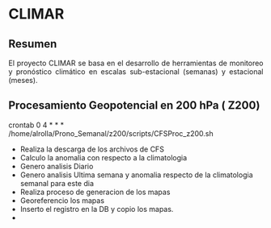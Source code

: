 # CLIMAR
## Resumen
<p align="justify" >
El proyecto CLIMAR se basa en el desarrollo de herramientas de monitoreo y pronóstico climático en escalas sub-estacional (semanas) y estacional (meses).        
</p>

## Procesamiento Geopotencial en 200 hPa ( Z200)
crontab
0 4 * * * /home/alrolla/Prono_Semanal/z200/scripts/CFSProc_z200.sh

* Realiza la descarga de los archivos de CFS 
* Calculo la anomalia con respecto a la climatologia
* Genero analisis Diario
* Genero analisis Ultima semana y anomalia respecto de la climatologia semanal para este dia
* Realiza proceso de generacion de los mapas
* Georeferencio los mapas
* Inserto el registro en la DB y copio los mapas.
* 
